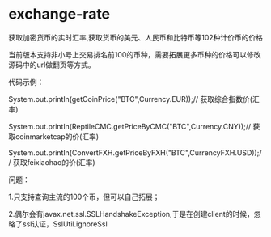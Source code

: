 # exchange-rate
获取加密货币的实时汇率,获取货币的美元、人民币和比特币等102种计价币的价格

当前版本支持非小号上交易排名前100的币种，需要拓展更多币种的价格可以修改源码中的url做翻页等方式。

代码示例：

System.out.println(getCoinPrice("BTC",Currency.EUR));// 获取综合指数价(汇率)

System.out.println(ReptileCMC.getPriceByCMC("BTC",Currency.CNY));// 获取coinmarketcap的价(汇率)

System.out.println(ConvertFXH.getPriceByFXH("BTC",CurrencyFXH.USD));// 获取feixiaohao的价(汇率)


问题：

1.只支持查询主流的100个币，但可以自己拓展；

2.偶尔会有javax.net.ssl.SSLHandshakeException,于是在创建client的时候，忽略了ssl认证，SslUtil.ignoreSsl


